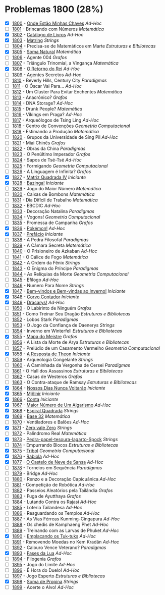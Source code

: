 # Problemas 1800 (28%)

- [x]  [1800](https://www.beecrowd.com.br/repository/UOJ_1800.html) - [Onde Estão Minhas Chaves](https://github.com/potigol/beecrowd/blob/master/src/1800/1800.poti) *Ad-Hoc*
- [ ]  [1801](https://www.beecrowd.com.br/repository/UOJ_1801.html) - Brincando com Números *Matemática*
- [x]  [1802](https://www.beecrowd.com.br/repository/UOJ_1802.html) - [Catálogo de Livros](https://github.com/potigol/beecrowd/blob/master/src/1800/1802.poti) *Ad-Hoc*
- [x]  [1803](https://www.beecrowd.com.br/repository/UOJ_1803.html) - [Matring](https://github.com/potigol/beecrowd/blob/master/src/1800/1803.poti) *Strings*
- [ ]  [1804](https://www.beecrowd.com.br/repository/UOJ_1804.html) - Precisa-se de Matemáticos em Marte *Estruturas e Bibliotecas*
- [x]  [1805](https://www.beecrowd.com.br/repository/UOJ_1805.html) - [Soma Natural](https://github.com/potigol/beecrowd/blob/master/src/1800/1805.poti) *Matemática*
- [ ]  [1806](https://www.beecrowd.com.br/repository/UOJ_1806.html) - Agente 004 *Grafos*
- [ ]  [1807](https://www.beecrowd.com.br/repository/UOJ_1807.html) - Triângulo Trinomial, a Vingança *Matemática*
- [x]  [1808](https://www.beecrowd.com.br/repository/UOJ_1808.html) - [O Retorno do Rei](https://github.com/potigol/beecrowd/blob/master/src/1800/1808.poti) *Ad-Hoc*
- [ ]  [1809](https://www.beecrowd.com.br/repository/UOJ_1809.html) - Agentes Secretos *Ad-Hoc*
- [ ]  [1810](https://www.beecrowd.com.br/repository/UOJ_1810.html) - Beverly Hills, Century City *Paradigmas*
- [ ]  [1811](https://www.beecrowd.com.br/repository/UOJ_1811.html) - O Óscar Vai Para... *Ad-Hoc*
- [ ]  [1812](https://www.beecrowd.com.br/repository/UOJ_1812.html) - Um Cluster Para Evitar Enchentes *Matemática*
- [ ]  [1813](https://www.beecrowd.com.br/repository/UOJ_1813.html) - Anacrônico? *Grafos*
- [ ]  [1814](https://www.beecrowd.com.br/repository/UOJ_1814.html) - DNA Storage? *Ad-Hoc*
- [ ]  [1815](https://www.beecrowd.com.br/repository/UOJ_1815.html) - Drunk People? *Matemática*
- [ ]  [1816](https://www.beecrowd.com.br/repository/UOJ_1816.html) - Vikings em Praga? *Ad-Hoc*
- [ ]  [1817](https://www.beecrowd.com.br/repository/UOJ_1817.html) - Arqueólogos de Tsing Ling *Ad-Hoc*
- [ ]  [1818](https://www.beecrowd.com.br/repository/UOJ_1818.html) - Centro de Convenções *Geometria Computacional*
- [ ]  [1819](https://www.beecrowd.com.br/repository/UOJ_1819.html) - Estimando a Produção *Matemática*
- [ ]  [1820](https://www.beecrowd.com.br/repository/UOJ_1820.html) - Grupos da Universidade de Sing Pil *Ad-Hoc*
- [ ]  [1821](https://www.beecrowd.com.br/repository/UOJ_1821.html) - Miai Chinês *Grafos*
- [ ]  [1822](https://www.beecrowd.com.br/repository/UOJ_1822.html) - Obras da China *Paradigmas*
- [ ]  [1823](https://www.beecrowd.com.br/repository/UOJ_1823.html) - O Penúltimo Imperador *Grafos*
- [ ]  [1824](https://www.beecrowd.com.br/repository/UOJ_1824.html) - Sapos de Tsé-Tsé *Ad-Hoc*
- [ ]  [1825](https://www.beecrowd.com.br/repository/UOJ_1825.html) - Formigando *Geometria Computacional*
- [ ]  [1826](https://www.beecrowd.com.br/repository/UOJ_1826.html) - A Linguagem é Infinita? *Grafos*
- [x]  [1827](https://www.beecrowd.com.br/repository/UOJ_1827.html) - [Matriz Quadrada IV](https://github.com/potigol/beecrowd/blob/master/src/1800/1827.poti) *Iniciante*
- [x]  [1828](https://www.beecrowd.com.br/repository/UOJ_1828.html) - [Bazinga!](https://github.com/potigol/beecrowd/blob/master/src/1800/1828.poti) *Iniciante*
- [ ]  [1829](https://www.beecrowd.com.br/repository/UOJ_1829.html) - Jogo do Maior Número *Matemática*
- [ ]  [1830](https://www.beecrowd.com.br/repository/UOJ_1830.html) - Caixas de Bombons *Matemática*
- [ ]  [1831](https://www.beecrowd.com.br/repository/UOJ_1831.html) - Dia Difícil de Trabalho *Matemática*
- [ ]  [1832](https://www.beecrowd.com.br/repository/UOJ_1832.html) - EBCDIC *Ad-Hoc*
- [ ]  [1833](https://www.beecrowd.com.br/repository/UOJ_1833.html) - Decoração Natalina *Paradigmas*
- [ ]  [1834](https://www.beecrowd.com.br/repository/UOJ_1834.html) - Vogons! *Geometria Computacional*
- [ ]  [1835](https://www.beecrowd.com.br/repository/UOJ_1835.html) - Promessa de Campanha *Grafos*
- [x]  [1836](https://www.beecrowd.com.br/repository/UOJ_1836.html) - [Pokémon!](https://github.com/potigol/beecrowd/blob/master/src/1800/1836.poti) *Ad-Hoc*
- [x]  [1837](https://www.beecrowd.com.br/repository/UOJ_1837.html) - [Prefácio](https://github.com/potigol/beecrowd/blob/master/src/1800/1837.poti) *Iniciante*
- [ ]  [1838](https://www.beecrowd.com.br/repository/UOJ_1838.html) - A Pedra Filosofal *Paradigmas*
- [ ]  [1839](https://www.beecrowd.com.br/repository/UOJ_1839.html) - A Câmara Secreta *Matemática*
- [ ]  [1840](https://www.beecrowd.com.br/repository/UOJ_1840.html) - O Prisioneiro de Azkaban *Ad-Hoc*
- [ ]  [1841](https://www.beecrowd.com.br/repository/UOJ_1841.html) - O Cálice de Fogo *Matemática*
- [ ]  [1842](https://www.beecrowd.com.br/repository/UOJ_1842.html) - A Ordem da Fênix *Strings*
- [ ]  [1843](https://www.beecrowd.com.br/repository/UOJ_1843.html) - O Enigma do Príncipe *Paradigmas*
- [ ]  [1844](https://www.beecrowd.com.br/repository/UOJ_1844.html) - As Relíquias da Morte *Geometria Computacional*
- [ ]  [1845](https://www.beecrowd.com.br/repository/UOJ_1845.html) - Efílogo *Ad-Hoc*
- [ ]  [1846](https://www.beecrowd.com.br/repository/UOJ_1846.html) - Numero Para Nome *Strings*
- [x]  [1847](https://www.beecrowd.com.br/repository/UOJ_1847.html) - [Bem-vindos e Bem-vindas ao Inverno!](https://github.com/potigol/beecrowd/blob/master/src/1800/1847.poti) *Iniciante*
- [x]  [1848](https://www.beecrowd.com.br/repository/UOJ_1848.html) - [Corvo Contador](https://github.com/potigol/beecrowd/blob/master/src/1800/1848.poti) *Iniciante*
- [x]  [1849](https://www.beecrowd.com.br/repository/UOJ_1849.html) - [Dracarys!](https://github.com/potigol/beecrowd/blob/master/src/1800/1849.poti) *Ad-Hoc*
- [ ]  [1850](https://www.beecrowd.com.br/repository/UOJ_1850.html) - O Labirinto de Ninguém *Grafos*
- [ ]  [1851](https://www.beecrowd.com.br/repository/UOJ_1851.html) - Como Treinar Seu Dragão *Estruturas e Bibliotecas*
- [ ]  [1852](https://www.beecrowd.com.br/repository/UOJ_1852.html) - Lobos Stark *Paradigmas*
- [ ]  [1853](https://www.beecrowd.com.br/repository/UOJ_1853.html) - O Jogo da Confiança de Daenerys *Strings*
- [ ]  [1854](https://www.beecrowd.com.br/repository/UOJ_1854.html) - Inverno em Winterfell *Estruturas e Bibliotecas*
- [x]  [1855](https://www.beecrowd.com.br/repository/UOJ_1855.html) - [Mapa do Meistre](https://github.com/potigol/beecrowd/blob/master/src/1800/1855.poti) *Grafos*
- [ ]  [1856](https://www.beecrowd.com.br/repository/UOJ_1856.html) - A Lista da Morte de Arya *Estruturas e Bibliotecas*
- [ ]  [1857](https://www.beecrowd.com.br/repository/UOJ_1857.html) - Prelúdio de um Casamento Vermelho *Geometria Computacional*
- [x]  [1858](https://www.beecrowd.com.br/repository/UOJ_1858.html) - [A Resposta de Theon](https://github.com/potigol/beecrowd/blob/master/src/1800/1858.poti) *Iniciante*
- [ ]  [1859](https://www.beecrowd.com.br/repository/UOJ_1859.html) - Arqueologia Congelante *Strings*
- [ ]  [1860](https://www.beecrowd.com.br/repository/UOJ_1860.html) - A Caminhada da Vergonha de Cersei *Paradigmas*
- [ ]  [1861](https://www.beecrowd.com.br/repository/UOJ_1861.html) - O Hall dos Assassinos *Estruturas e Bibliotecas*
- [ ]  [1862](https://www.beecrowd.com.br/repository/UOJ_1862.html) - Casas de Westeros *Grafos*
- [ ]  [1863](https://www.beecrowd.com.br/repository/UOJ_1863.html) - O Contra-ataque de Ramsay *Estruturas e Bibliotecas*
- [x]  [1864](https://www.beecrowd.com.br/repository/UOJ_1864.html) - [Nossos Dias Nunca Voltarão](https://github.com/potigol/beecrowd/blob/master/src/1800/1864.poti) *Iniciante*
- [x]  [1865](https://www.beecrowd.com.br/repository/UOJ_1865.html) - [Mjölnir](https://github.com/potigol/beecrowd/blob/master/src/1800/1865.poti) *Iniciante*
- [x]  [1866](https://www.beecrowd.com.br/repository/UOJ_1866.html) - [Conta](https://github.com/potigol/beecrowd/blob/master/src/1800/1866.poti) *Iniciante*
- [x]  [1867](https://www.beecrowd.com.br/repository/UOJ_1867.html) - [Maior Número de Um Algarismo](https://github.com/potigol/beecrowd/blob/master/src/1800/1867.poti) *Ad-Hoc*
- [x]  [1868](https://www.beecrowd.com.br/repository/UOJ_1868.html) - [Espiral Quadrada](https://github.com/potigol/beecrowd/blob/master/src/1800/1868.poti) *Strings*
- [x]  [1869](https://www.beecrowd.com.br/repository/UOJ_1869.html) - [Base 32](https://github.com/potigol/beecrowd/blob/master/src/1800/1869.poti) *Matemática*
- [ ]  [1870](https://www.beecrowd.com.br/repository/UOJ_1870.html) - Ventiladores e Balões *Ad-Hoc*
- [x]  [1871](https://www.beecrowd.com.br/repository/UOJ_1871.html) - [Zero vale Zero](https://github.com/potigol/beecrowd/blob/master/src/1800/1871.poti) *Strings*
- [ ]  [1872](https://www.beecrowd.com.br/repository/UOJ_1872.html) - Palíndromo Real *Matemática*
- [x]  [1873](https://www.beecrowd.com.br/repository/UOJ_1873.html) - [Pedra-papel-tesoura-lagarto-Spock](https://github.com/potigol/beecrowd/blob/master/src/1800/1873.poti) *Strings*
- [ ]  [1874](https://www.beecrowd.com.br/repository/UOJ_1874.html) - Empurrando Blocos *Estruturas e Bibliotecas*
- [x]  [1875](https://www.beecrowd.com.br/repository/UOJ_1875.html) - [Tribol](https://github.com/potigol/beecrowd/blob/master/src/1800/1875.poti) *Geometria Computacional*
- [x]  [1876](https://www.beecrowd.com.br/repository/UOJ_1876.html) - [Rabiola](https://github.com/potigol/beecrowd/blob/master/src/1800/1876.poti) *Ad-Hoc*
- [x]  [1877](https://www.beecrowd.com.br/repository/UOJ_1877.html) - [O Castelo de Neve de Sansa](https://github.com/potigol/beecrowd/blob/master/src/1800/1877.poti) *Ad-Hoc*
- [ ]  [1878](https://www.beecrowd.com.br/repository/UOJ_1878.html) - Torneios em Sequência *Paradigmas*
- [ ]  [1879](https://www.beecrowd.com.br/repository/UOJ_1879.html) - Bridge *Ad-Hoc*
- [ ]  [1880](https://www.beecrowd.com.br/repository/UOJ_1880.html) - Renzo e a Decoração Capicuânica *Ad-Hoc*
- [ ]  [1881](https://www.beecrowd.com.br/repository/UOJ_1881.html) - Competição de Robótica *Ad-Hoc*
- [ ]  [1882](https://www.beecrowd.com.br/repository/UOJ_1882.html) - Passeios Aleatórios pela Tailândia *Grafos*
- [ ]  [1883](https://www.beecrowd.com.br/repository/UOJ_1883.html) - Fuga de Ayutthaya *Grafos*
- [ ]  [1884](https://www.beecrowd.com.br/repository/UOJ_1884.html) - Lutando Contra os Rajasi *Ad-Hoc*
- [ ]  [1885](https://www.beecrowd.com.br/repository/UOJ_1885.html) - Loteria Tailandesa *Ad-Hoc*
- [ ]  [1886](https://www.beecrowd.com.br/repository/UOJ_1886.html) - Resguardando os Templos *Ad-Hoc*
- [ ]  [1887](https://www.beecrowd.com.br/repository/UOJ_1887.html) - As Vias Férreas Kunming-Cingapura *Ad-Hoc*
- [ ]  [1888](https://www.beecrowd.com.br/repository/UOJ_1888.html) - Os chedis de Kamphaeng Phet *Ad-Hoc*
- [ ]  [1889](https://www.beecrowd.com.br/repository/UOJ_1889.html) - Treinando com as Larvas de Phuket *Ad-Hoc*
- [x]  [1890](https://www.beecrowd.com.br/repository/UOJ_1890.html) - [Emplacando os Tuk-tuks](https://github.com/potigol/beecrowd/blob/master/src/1800/1890.poti) *Ad-Hoc*
- [ ]  [1891](https://www.beecrowd.com.br/repository/UOJ_1891.html) - Removendo Moedas no Kem Kradãn *Ad-Hoc*
- [ ]  [1892](https://www.beecrowd.com.br/repository/UOJ_1892.html) - Calouro Vence Veterano? *Paradigmas*
- [x]  [1893](https://www.beecrowd.com.br/repository/UOJ_1893.html) - [Fases da Lua](https://github.com/potigol/beecrowd/blob/master/src/1800/1893.poti) *Ad-Hoc*
- [ ]  [1894](https://www.beecrowd.com.br/repository/UOJ_1894.html) - Filogenia *Grafos*
- [ ]  [1895](https://www.beecrowd.com.br/repository/UOJ_1895.html) - Jogo do Limite *Ad-Hoc*
- [ ]  [1896](https://www.beecrowd.com.br/repository/UOJ_1896.html) - É Hora do Duelo! *Ad-Hoc*
- [ ]  [1897](https://www.beecrowd.com.br/repository/UOJ_1897.html) - Jogo Esperto *Estruturas e Bibliotecas*
- [x]  [1898](https://www.beecrowd.com.br/repository/UOJ_1898.html) - [Soma de Propina](https://github.com/potigol/beecrowd/blob/master/src/1800/1898.poti) *Strings*
- [ ]  [1899](https://www.beecrowd.com.br/repository/UOJ_1899.html) - Acerte o Alvo! *Ad-Hoc*